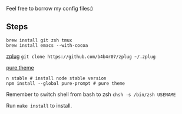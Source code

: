 Feel free to borrow my config files:)

## Steps

```
brew install git zsh tmux
brew install emacs --with-cocoa
```

[zplug](https://github.com/b4b4r07/zplug) `git clone https://github.com/b4b4r07/zplug ~/.zplug`

[pure theme](https://github.com/sindresorhus/pure)

```
n stable # install node stable version
npm install --global pure-prompt # pure theme
```

Remember to switch shell from bash to zsh `chsh -s /bin/zsh USENAME`

Run `make install` to install.
